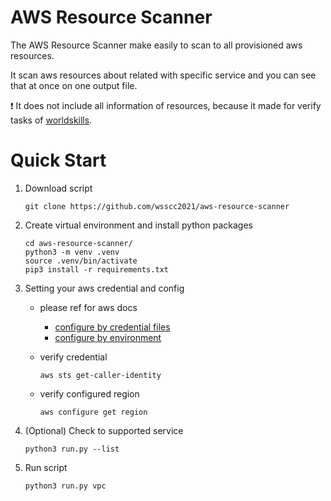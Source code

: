 # AWS Resource Scanner

The AWS Resource Scanner make easily to scan to all provisioned aws resources.

It scan aws resources about related with specific service and you can see that at once on one output file.

❗ It does not include all information of resources, because it made for verify tasks of [worldskills](https://worldskills.org/).

# Quick Start

1. Download script
    ```
    git clone https://github.com/wsscc2021/aws-resource-scanner
    ```

2. Create virtual environment and install python packages
    ```
    cd aws-resource-scanner/
    python3 -m venv .venv
    source .venv/bin/activate
    pip3 install -r requirements.txt
    ```

3. Setting your aws credential and config
    - please ref for aws docs
        - [configure by credential files](https://docs.aws.amazon.com/cli/latest/userguide/cli-configure-files.html) 
        - [configure by environment](https://docs.aws.amazon.com/cli/latest/userguide/cli-configure-envvars.html)

    - verify credential
        ```
        aws sts get-caller-identity
        ```
    - verify configured region
        ```
        aws configure get region
        ```

4. (Optional) Check to supported service
    ```
    python3 run.py --list
    ```

5. Run script
    ```
    python3 run.py vpc
    ```
